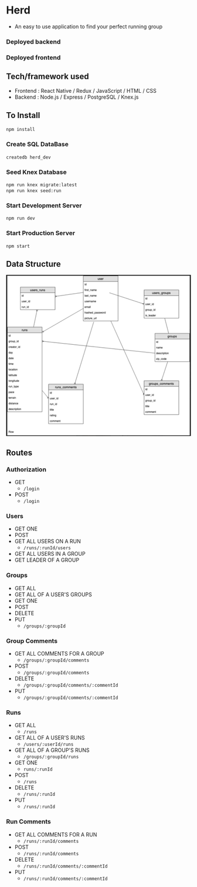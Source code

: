 # Herd
  * An easy to use application to find your perfect running group

### Deployed backend

### Deployed frontend


## Tech/framework used

* Frontend : React Native / Redux / JavaScript / HTML / CSS
* Backend : Node.js / Express / PostgreSQL / Knex.js


## To Install

```
npm install
```
### Create SQL DataBase
```
createdb herd_dev
```
### Seed Knex Database
```
npm run knex migrate:latest
npm run knex seed:run
```
### Start Development Server
```
npm run dev
```
### Start Production Server
```
npm start
```
## Data Structure
![Data structure](/Database.png)

## Routes

### Authorization
* GET
  * `/login`
* POST
  * `/login`

### Users
* GET ONE
  <!-- * `/users/:userId`  -->
* POST
  <!-- * `/users` -->
* GET ALL USERS ON A RUN
  * `/runs/:runId/users`
* GET ALL USERS IN A GROUP
  <!-- * `/groups/:groupId/users` -->
* GET LEADER OF A GROUP
  <!-- * `/groups/:groupId/users?leader=true` -->

### Groups
* GET ALL 
  <!-- * `/groups` -->
* GET ALL OF A USER'S GROUPS
  <!-- * `/users/:userId/groups` -->
* GET ONE
  <!-- * `/groups/:groupId` -->
* POST
  <!-- * `/groups` -->
* DELETE
  <!-- * `/groups/:groupId` -->
* PUT
  * `/groups/:groupId`

### Group Comments
* GET ALL COMMENTS FOR A GROUP
  * `/groups/:groupId/comments`
* POST
  * `/groups/:groupId/comments`
* DELETE
  * `/groups/:groupId/comments/:commentId`
* PUT
  * `/groups/:groupId/comments/:commentId`

### Runs
* GET ALL 
  * `/runs`
* GET ALL OF A USER'S RUNS
  * `/users/:userId/runs`
* GET ALL OF A GROUP'S RUNS
  * `/groups/:groupId/runs`
* GET ONE
  * `runs/:runId`
* POST
  * `/runs`
* DELETE
  * `/runs/:runId`
* PUT
  * `/runs/:runId`

### Run Comments
* GET ALL COMMENTS FOR A RUN
  * `/runs/:runId/comments`
* POST
  * `/runs/:runId/comments`
* DELETE
  * `/runs/:runId/comments/:commentId`
* PUT
  * `/runs/:runId/comments/:commentId`

